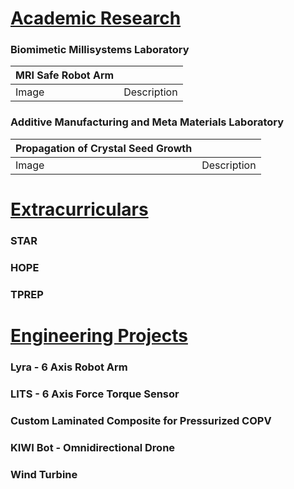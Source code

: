 # <ins>Academic Research</ins>
### Biomimetic Millisystems Laboratory

| MRI Safe Robot Arm |   |
| ------------- | ------------- |
| Image  | Description  |




### Additive Manufacturing and Meta Materials Laboratory

| Propagation of Crystal Seed Growth |   |
| ------------- | ------------- |
| Image  | Description  |




# <ins>Extracurriculars</ins>
### STAR 
### HOPE
### TPREP

# <ins>Engineering Projects</ins>
### Lyra - 6 Axis Robot Arm
### LITS - 6 Axis Force Torque Sensor
### Custom Laminated Composite for Pressurized COPV
### KIWI Bot - Omnidirectional Drone
### Wind Turbine

